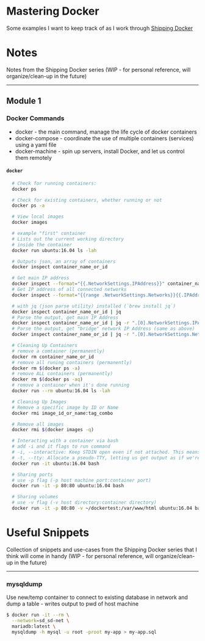 # Mastering Docker
Some examples I want to keep track of as I work through [Shipping Docker](https://course.shippingdocker.com/)

# Notes

Notes from the Shipping Docker series (WIP - for personal reference, will organize/clean-up
in the future)

---

## Module 1

### Docker Commands

  * docker - the main command, manage the life cycle of docker containers
  * docker-compose - coordinate the use of multiple containers (services) using a yaml file
  * docker-machine - spin up servers, install Docker, and let us control them remotely

#### `docker`
```bash
  # Check for running containers:
  docker ps

  # Check for existing containers, whether running or not
  docker ps -a

  # View local images
  docker images

  # example "first" container
  # Lists out the current working directory
  # inside the container
  docker run ubuntu:16.04 ls -lah

  # Outputs json, an array of containers
  docker inspect container_name_or_id

  # Get main IP address
  docker inspect --format="{{.NetworkSettings.IPAddress}}" container_name_or_id
  # Get IP address of all connected networks
  docker inspect --format="{{range .NetworkSettings.Networks}}{{.IPAddress}}{{end}}" container_name_or_id

  # with jq (json parse utility) installed (`brew install jq`)
  docker inspect container_name_or_id | jq
  # Parse the output, get main IP Address
  docker inspect container_name_or_id | jq -r ".[0].NetworkSettings.IPAddress"
  # Parse the output, get "bridge" network IP Address (same as above)
  docker inspect container_name_or_id | jq -r ".[0].NetworkSettings.Networks.bridge.IPAddress"

  # Cleaning Up Containers
  # remove a comtainer (permanently)
  docker rm container_name_or_id
  # remove all runing containers (permanently)
  docker rm $(docker ps -a)
  # remove ALL containers (permanently)
  docker rm $(docker ps -aq)
  # remove a container when it's done running
  docker run --rm ubuntu:16.04 ls -lah

  # Cleaning Up Images
  # Remove a specific image by ID or Name
  docker rmi image_id_or_name:tag_combo

  # Remove all images
  docker rmi $(docker images -q)

  # Interacting with a container via bash
  # add -i and it flags to run command
  # -i, --interactive: Keep STDIN open even if not attached. This means we can input commands into the running process by typing
  # -t, --tty: Allocate a pseudo-TTY, letting us get output as if we're logged into the container
  docker run -it ubuntu:16.04 bash

  # Sharing ports
  # use -p flag (-p host machine port:container port)
  docker run -it -p 80:80 ubuntu:16.04 bash

  # Sharing volumes
  # use -v flag (-v host directory:container directory)
  docker run -it -p 80:80 -v ~/dockertest:/var/www/html ubuntu:16.04 bash
```

# Useful Snippets

Collection of snippets and use-cases from the Shipping Docker series that
I think will come in handy (WIP - for personal reference, will organize/clean-up
in the future)

---

### mysqldump

Use new/temp container to connect to existing database in network and dump a
table - writes output to pwd of host machine

```bash
$ docker run -it --rm \
  --network=sd_sd-net \
  mariadb:latest \
  mysqldump -h mysql -u root -proot my-app > my-app.sql
```